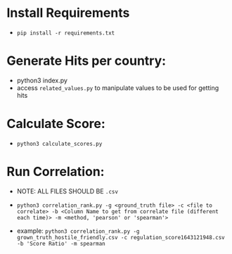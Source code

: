 # Install Requirements

* `pip install -r requirements.txt`

# Generate Hits per country:

- python3 index.py
- access `related_values.py` to manipulate values to be used for getting hits

# Calculate Score:

- `python3 calculate_scores.py`

# Run Correlation:

- NOTE: ALL FILES SHOULD BE `.csv`

* `python3 correlation_rank.py -g <ground_truth file> -c <file to correlate> -b <Column Name to get from correlate file (different each time)> -m <method, 'pearson' or 'spearman'>`

- example: `python3 correlation_rank.py -g grown_truth_hostile_friendly.csv -c regulation_score1643121948.csv -b 'Score Ratio' -m spearman`
